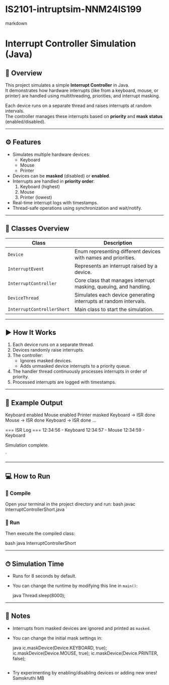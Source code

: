 # IS2101-intruptsim-NNM24IS199
markdown
# Interrupt Controller Simulation (Java)

## 🧠 Overview
This project simulates a simple **Interrupt Controller** in Java.  
It demonstrates how hardware interrupts (like from a keyboard, mouse, or printer) are handled using multithreading, priorities, and interrupt masking.

Each device runs on a separate thread and raises interrupts at random intervals.  
The controller manages these interrupts based on **priority** and **mask status** (enabled/disabled).

---

## ⚙ Features
- Simulates multiple hardware devices:
  - Keyboard
  - Mouse
  - Printer
- Devices can be **masked** (disabled) or **enabled**.
- Interrupts are handled in **priority order**:
  1. Keyboard (highest)
  2. Mouse
  3. Printer (lowest)
- Real-time interrupt logs with timestamps.
- Thread-safe operations using synchronization and wait/notify.

---

## 🧩 Classes Overview

| Class | Description |
|--------|--------------|
| `Device` | Enum representing different devices with names and priorities. |
| `InterruptEvent` | Represents an interrupt raised by a device. |
| `InterruptController` | Core class that manages interrupt masking, queuing, and handling. |
| `DeviceThread` | Simulates each device generating interrupts at random intervals. |
| `InterruptControllerShort` | Main class to start the simulation. |

---

## ▶ How It Works
1. Each device runs on a separate thread.
2. Devices randomly raise interrupts.
3. The controller:
   - Ignores masked devices.
   - Adds unmasked device interrupts to a priority queue.
4. The handler thread continuously processes interrupts in order of priority.
5. Processed interrupts are logged with timestamps.

---

## 🧪 Example Output



Keyboard enabled
Mouse enabled
Printer masked
Keyboard → ISR done
Mouse → ISR done
Keyboard → ISR done
...

=== ISR Log ===
12:34:56 - Keyboard
12:34:57 - Mouse
12:34:59 - Keyboard

Simulation complete.

`

---

## 💻 How to Run

### **⿡ Compile**
Open your terminal in the project directory and run:
bash
javac InterruptControllerShort.java
`

### **⿢ Run**

Then execute the compiled class:

bash
java InterruptControllerShort


---

## ⏱ Simulation Time

* Runs for 8 seconds by default.
* You can change the runtime by modifying this line in `main()`:

  java
  Thread.sleep(8000);
  

---

## 📜 Notes

* Interrupts from masked devices are ignored and printed as `masked`.
* You can change the initial mask settings in:

  java
  ic.maskDevice(Device.KEYBOARD, true);
  ic.maskDevice(Device.MOUSE, true);
  ic.maskDevice(Device.PRINTER, false);
  ```
* Try experimenting by enabling/disabling devices or adding new ones!
Samskruthi MB
